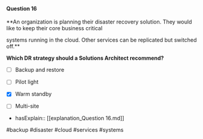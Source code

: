 #### Question  16


**An organization is planning their disaster recovery solution. They would like to keep their core business critical

systems running in the cloud. Other services can be replicated but switched off.**


**Which DR strategy should a Solutions Architect recommend?**


- [ ] Backup and restore


- [ ] Pilot light


- [x] Warm standby


- [ ] Multi-site



- hasExplain:: [[explanation_Question  16.md]]

#backup #disaster #cloud #services #systems 